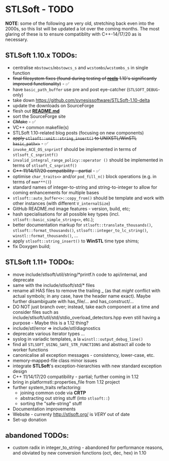 # STLSoft - TODO

**NOTE**: some of the following are very old, stretching back even into the 2000s, so this list will be updated a lot over the coming months. The most glaring of these is to ensure compatiblity with C++-14/17/20 as is necessary.

## STLSoft 1.10.x TODOs:

 * centralise `mbstowcs`/`mbstowcs_s` and `wcstombs`/`wcstombs_s` in single function
 * ~~final filesystem fixes (found during testing of [**recls**](https://github.com/synesissoftware/recls) 1.10's significantly improved functionality)~~ - ✅
 * have `basic_path_buffer` use pre and post eye-catcher (`STLSOFT_DEBUG`-only)
 * take down https://github.com/synesissoftware/STLSoft-1.10-delta
 * update the downloads on SourceForge
 * flesh out [**README.md**](./README.md)
 * sort the SourceForge site
 * ~~CMake~~ - ✅
 * VC++ common makefile(s)
 * STLSoft 1.10-related blog posts (focusing on new components)
 * ~~apply `stlsoft::unit::string_insert()` to UNIXSTL/WinSTL `basic_path<>`~~ - ✅
 * `invoke_ACE_OS_snprintf` should be implemented in terms of `stlsoft_C_snprintf()`
 * `invalid_integral_range_policy::operator ()` should be implemented in terms of `stlsoft_C_snprintf()`
 * ~~C++ 11/14/17/20 compatibility - partial~~ - ✅
 * optimise `char_traits<>` and/or `pod_fill_n()` block operations (e.g. in terms of `mem***()`)
 * standard names of integer-to-string and string-to-integer to allow for coming enhancements for multiple bases
 * `stlsoft::auto_buffer<>::copy_from()` should be template and work with other instances (with different `V_internalSize`)
 * GitHub README.md image features - version, build, etc;
 * hash specialisations for all possible key types (incl. `stlsoft::basic_simple_string<>`, etc.);
 * better documentation markup for `stlsoft::translate_thousands()`, `stlsoft::format_thousands()`, `stlsoft::integer_to_lc_string()`, `winstl::format_thousands()`, ...
 * apply `stlsoft::string_insert()` to **WinSTL** time type shims;
 * fix Doxygen build;



## STLSoft 1.11+ TODOs:

 * move include/stlsoft/util/string/*printf.h code to api/internal, and deprecate
 * same with the include/stlsoft/std/* files
 * rename all HAS files to remove the trailing _ (as that _might_ conflict with actual symbols; in any case, have the header name exact). Maybe further disambiguate with has_file/... and has_construct/...
 * DO NOT just branch over; instead, take each component at a time and consider files such as include/stlsoft/util/std/stdio_overload_detectors.hpp even still having a purpose - Maybe this is a 1.12 thing?
 * include/*stl*/error => include/*stl*/diagnostics
 * deprecate various iterator types ...
 * syslog in variadic templates, a la `winstl::output_debug_line()`
 * find all `STLSOFT_USING_SAFE_STR_FUNCTIONS` and abstract all code to worker functions
 * canonicalise all exception messages - consistency, lower-case, etc.
 * memory-mapped-file class minor issues
 * integrate **STLSoft**'s exception-hierarchies with new standard exception design
 * C++ 11/14/17/20 compatibility - partial; further coming in 1.12
 * bring in platformstl::properties_file from 1.12 project
 * further system_traits refactoring:
   - joining common code via **CRTP**
   - abstracting out string stuff (into `stlsoft::`)
   - sorting the "safe-string" stuff
 * Documentation improvements
 * Website - currenty http://stlsoft.org/ is *VERY* out of date
 * Set-up donation


## abandoned TODOs:

 * custom radix in integer_to_string - abandoned for performance reasons, and obviated by new conversion functions (oct, dec, hex) in 1.10


<!-- ########################### end of file ########################### -->

